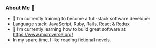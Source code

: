 
### About Me :woman:

- 🔭 I’m currently training to become a full-stack software developer
- Language stack: JavaScript, Ruby, Rails, React & Redux
- 🌱 I’m currently learning how to build great software at https://www.microverse.org/
- In my spare time, I like reading fictional novels.
